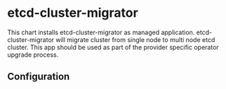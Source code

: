 # etcd-cluster-migrator

This chart installs etcd-cluster-migrator as managed application. etcd-cluster-migrator will migrate cluster from single node to multi node etcd cluster. This app should be used as part of the provider specific operator upgrade process.


## Configuration

